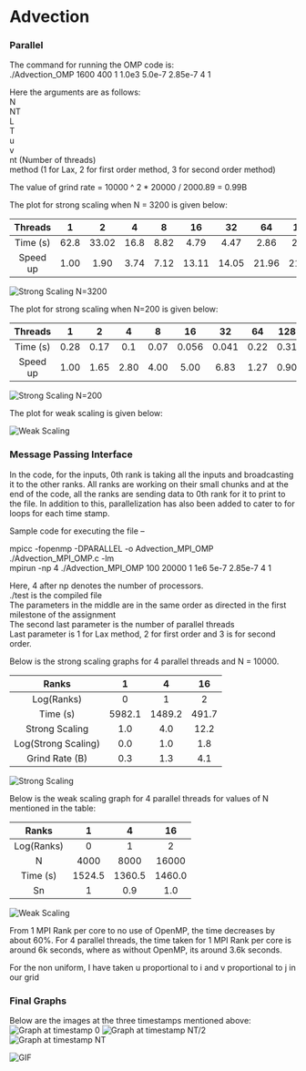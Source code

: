 # Advection

### Parallel

The command for running the OMP code is:  
./Advection_OMP 1600 400 1 1.0e3 5.0e-7 2.85e-7 4 1  

Here the arguments are as follows:  
N  
NT  
L  
T  
u  
v  
nt (Number of threads)  
method (1 for Lax, 2 for first order method, 3 for second order method)  

The value of grind rate = 10000 ^ 2 * 20000 / 2000.89 = 0.99B  

The plot for strong scaling when N = 3200 is given below:  

|Threads | 1 | 2 | 4 | 8 | 16 | 32 | 64 | 128| 
|:---:|:---:|:---:|:---:|:---:|:---:|:---:|:---:|:---:|
|Time (s) | 62.8 | 33.02 | 16.8  |8.82 | 4.79 | 4.47 | 2.86 | 2.88 |
|Speed up | 1.00 | 1.90  |3.74  |7.12  |13.11|  14.05 | 21.96 | 21.81|

![Strong Scaling N=3200](Strong_Scaling_3200.png)

The plot for strong scaling when N=200 is given below:

|Threads | 1 | 2 | 4 | 8 | 16 | 32 | 64 | 128| 
|:---:|:---:|:---:|:---:|:---:|:---:|:---:|:---:|:---:|
|Time (s) | 0.28 | 0.17 | 0.1  |0.07 | 0.056 | 0.041 | 0.22 | 0.31| 
|Speed up | 1.00 | 1.65 | 2.80 | 4.00|  5.00 | 6.83  |1.27  |0.90|

![Strong Scaling N=200](Strong_Scaling_200.png)

The plot for weak scaling is given below:

![Weak Scaling](Weak_Scaling.png)

### Message Passing Interface

In the code, for the inputs, 0th rank is taking all the inputs and broadcasting it to the other ranks. 
All ranks are working on their small chunks and at the end of the code, all the ranks are sending 
data to 0th rank for it to print to the file. In addition to this, parallelization has also been added to 
cater to for loops for each time stamp.  

Sample code for executing the file –   
 
mpicc -fopenmp -DPARALLEL -o Advection_MPI_OMP ./Advection_MPI_OMP.c -lm  
mpirun -np 4 ./Advection_MPI_OMP 100 20000 1 1e6 5e-7 2.85e-7 4 1  

Here, 4 after np denotes the number of processors.  
./test is the compiled file  
The parameters in the middle are in the same order as directed in the first milestone of the 
assignment  
The second last parameter is the number of parallel threads  
Last parameter is 1 for Lax method, 2 for first order and 3 is for second order.  

Below is the strong scaling graphs for 4 parallel threads and N = 10000. 

|Ranks | 1 | 4 | 16 |
|:---:|:---:|:---:|:---:|
|Log(Ranks) | 0 | 1 | 2 |
|Time (s) | 5982.1 | 1489.2 | 491.7 |
|Strong Scaling | 1.0 | 4.0 | 12.2 |
|Log(Strong Scaling) | 0.0 | 1.0 | 1.8 |
|Grind Rate (B) | 0.3 | 1.3 | 4.1 |
 
![Strong Scaling](Strong_Scaling.png)

Below is the weak scaling graph for 4 parallel threads for values of N mentioned in the table:  

|Ranks | 1 | 4 | 16 |
|:---:|:---:|:---:|:---:|
|Log(Ranks) | 0 | 1 | 2 |
|N | 4000 | 8000 | 16000 |
|Time (s) | 1524.5 | 1360.5 | 1460.0 |
|Sn | 1 | 0.9 | 1.0|

![Weak Scaling](Weak_Scaling_OMP.png)

From 1 MPI Rank per core to no use of OpenMP, the time decreases by about 60%. For 4 parallel 
threads, the time taken for 1 MPI Rank per core is around 6k seconds, where as without OpenMP, 
its around 3.6k seconds. 
 
For the non uniform, I have taken u proportional to i and v proportional to j in our grid  

### Final Graphs

Below are the images at the three timestamps mentioned above:
![Graph at timestamp 0](State1.png)
![Graph at timestamp NT/2](State2.png)
![Graph at timestamp NT](State3.png)

![GIF](./variable_uv_gif.gif)